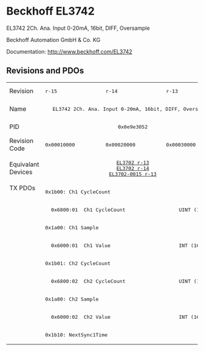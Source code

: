 # Beckhoff EL3742

EL3742 2Ch. Ana. Input 0-20mA, 16bit, DIFF, Oversample

Beckhoff Automation GmbH & Co. KG

Documentation: <a href="http://www.beckhoff.com/EL3742">http://www.beckhoff.com/EL3742</a>

## Revisions and PDOs
<table>
<tr >
<td class="first">Revision</td>
<td ><pre>r-15</pre></td>
<td ><pre>r-14</pre></td>
<td ><pre>r-13</pre></td>
</tr>
<tr >
<td class="first">Name</td>
<td  colspan=3 align="center"><pre>EL3742 2Ch. Ana. Input 0-20mA, 16bit, DIFF, Oversample</pre></td>
</tr>
<tr >
<td class="first">PID</td>
<td  colspan=3 align="center"><pre>0x0e9e3052</pre></td>
</tr>
<tr >
<td class="first">Revision Code</td>
<td ><pre>0x00010000</pre></td>
<td ><pre>0x00020000</pre></td>
<td ><pre>0x00030000</pre></td>
</tr>
<tr >
<td class="first">Equivalant Devices</td>
<td  colspan=3 align="center"><pre><a href="EL3702">EL3702 r-13</a><br/><a href="EL3702">EL3702 r-14</a><br/><a href="EL3702-0015">EL3702-0015 r-13</a></pre></td>
</tr>
<tr class="txpdo pdosection">
<td class="first" rowspan=9 valign=top>TX PDOs</td>
<td colspan=3 align="left"><pre>0x1b00: Ch1 CycleCount</pre></td>
<td></td>
</tr>
<tr class="txpdo">
<td  colspan=3 align="left"><pre>  0x6800:01  Ch1 CycleCount                  UINT (16 bits)</pre></td>
</tr>
<tr class="txpdo pdosection">
<td  colspan=3 align="left"><pre>0x1a00: Ch1 Sample</pre></td>
</tr>
<tr class="txpdo">
<td  colspan=3 align="left"><pre>  0x6000:01  Ch1 Value                       INT (16 bits)</pre></td>
</tr>
<tr class="txpdo pdosection">
<td  colspan=3 align="left"><pre>0x1b01: Ch2 CycleCount</pre></td>
</tr>
<tr class="txpdo">
<td  colspan=3 align="left"><pre>  0x6800:02  Ch2 CycleCount                  UINT (16 bits)</pre></td>
</tr>
<tr class="txpdo pdosection">
<td  colspan=3 align="left"><pre>0x1a80: Ch2 Sample</pre></td>
</tr>
<tr class="txpdo">
<td  colspan=3 align="left"><pre>  0x6000:02  Ch2 Value                       INT (16 bits)</pre></td>
</tr>
<tr class="txpdo pdosection">
<td  colspan=3 align="left"><pre>0x1b10: NextSync1Time</pre></td>
</tr>
</table>
